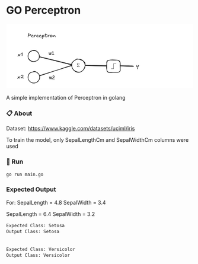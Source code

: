 # GO Perceptron

![perceptron](./imgs/perceptron.png)

A simple implementation of Perceptron in golang

### 📋 About

Dataset: https://www.kaggle.com/datasets/uciml/iris

To train the model, only SepalLengthCm and SepalWidthCm columns were used

### 🔧 Run

```
go run main.go
```

### Expected Output ###

For: 
SepalLength = 4.8
SepalWidth = 3.4

SepalLength = 6.4
SepalWidth = 3.2

```
Expected Class: Setosa
Output Class: Setosa


Expected Class: Versicolor
Output Class: Versicolor
```
